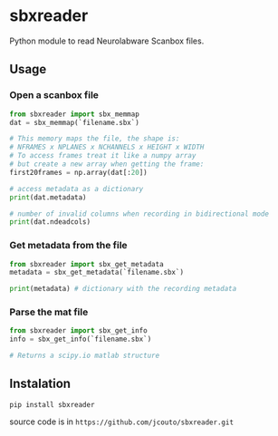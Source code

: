 # sbxreader

Python module to read Neurolabware Scanbox files.

## Usage

### Open a scanbox file

```python
from sbxreader import sbx_memmap
dat = sbx_memmap(`filename.sbx`)

# This memory maps the file, the shape is:
# NFRAMES x NPLANES x NCHANNELS x HEIGHT x WIDTH
# To access frames treat it like a numpy array
# but create a new array when getting the frame:
first20frames = np.array(dat[:20])

# access metadata as a dictionary
print(dat.metadata)

# number of invalid columns when recording in bidirectional mode
print(dat.ndeadcols)
```

### Get metadata from the file

```python
from sbxreader import sbx_get_metadata
metadata = sbx_get_metadata(`filename.sbx`)

print(metadata) # dictionary with the recording metadata
```

### Parse the mat file

```python
from sbxreader import sbx_get_info
info = sbx_get_info(`filename.sbx`)

# Returns a scipy.io matlab structure 
```

## Instalation

``pip install sbxreader``

source code is in  ``https://github.com/jcouto/sbxreader.git``